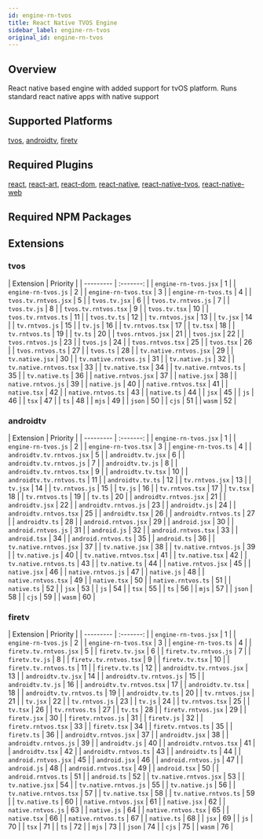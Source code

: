 ```yaml
---
id: engine-rn-tvos
title: React Native TVOS Engine
sidebar_label: engine-rn-tvos
original_id: engine-rn-tvos
---
```


<!-- <img className="header-image" src="https://renative.org/img/ic_engine.png" width="50" height="50" /> -->

<!--AUTO_GENERATED_START-->


## Overview

React native based engine with added support for tvOS platform. Runs standard react native apps with native support

## Supported Platforms

[tvos](platforms/tvos.md), [androidtv](platforms/androidtv.md), [firetv](platforms/firetv.md)

## Required Plugins

[react](../plugins/overview#react), [react-art](../plugins/overview#react-art), [react-dom](../plugins/overview#react-dom), [react-native](../plugins/overview#react-native), [react-native-tvos](../plugins/overview#react-native-tvos), [react-native-web](../plugins/overview#react-native-web)

## Required NPM Packages









## Extensions

### tvos

| Extension | Priority  |
      | --------- | :-------: |
| `engine-rn-tvos.jsx` | 1 |
| `engine-rn-tvos.js` | 2 |
| `engine-rn-tvos.tsx` | 3 |
| `engine-rn-tvos.ts` | 4 |
| `tvos.tv.rntvos.jsx` | 5 |
| `tvos.tv.jsx` | 6 |
| `tvos.tv.rntvos.js` | 7 |
| `tvos.tv.js` | 8 |
| `tvos.tv.rntvos.tsx` | 9 |
| `tvos.tv.tsx` | 10 |
| `tvos.tv.rntvos.ts` | 11 |
| `tvos.tv.ts` | 12 |
| `tv.rntvos.jsx` | 13 |
| `tv.jsx` | 14 |
| `tv.rntvos.js` | 15 |
| `tv.js` | 16 |
| `tv.rntvos.tsx` | 17 |
| `tv.tsx` | 18 |
| `tv.rntvos.ts` | 19 |
| `tv.ts` | 20 |
| `tvos.rntvos.jsx` | 21 |
| `tvos.jsx` | 22 |
| `tvos.rntvos.js` | 23 |
| `tvos.js` | 24 |
| `tvos.rntvos.tsx` | 25 |
| `tvos.tsx` | 26 |
| `tvos.rntvos.ts` | 27 |
| `tvos.ts` | 28 |
| `tv.native.rntvos.jsx` | 29 |
| `tv.native.jsx` | 30 |
| `tv.native.rntvos.js` | 31 |
| `tv.native.js` | 32 |
| `tv.native.rntvos.tsx` | 33 |
| `tv.native.tsx` | 34 |
| `tv.native.rntvos.ts` | 35 |
| `tv.native.ts` | 36 |
| `native.rntvos.jsx` | 37 |
| `native.jsx` | 38 |
| `native.rntvos.js` | 39 |
| `native.js` | 40 |
| `native.rntvos.tsx` | 41 |
| `native.tsx` | 42 |
| `native.rntvos.ts` | 43 |
| `native.ts` | 44 |
| `jsx` | 45 |
| `js` | 46 |
| `tsx` | 47 |
| `ts` | 48 |
| `mjs` | 49 |
| `json` | 50 |
| `cjs` | 51 |
| `wasm` | 52 |
### androidtv

| Extension | Priority  |
      | --------- | :-------: |
| `engine-rn-tvos.jsx` | 1 |
| `engine-rn-tvos.js` | 2 |
| `engine-rn-tvos.tsx` | 3 |
| `engine-rn-tvos.ts` | 4 |
| `androidtv.tv.rntvos.jsx` | 5 |
| `androidtv.tv.jsx` | 6 |
| `androidtv.tv.rntvos.js` | 7 |
| `androidtv.tv.js` | 8 |
| `androidtv.tv.rntvos.tsx` | 9 |
| `androidtv.tv.tsx` | 10 |
| `androidtv.tv.rntvos.ts` | 11 |
| `androidtv.tv.ts` | 12 |
| `tv.rntvos.jsx` | 13 |
| `tv.jsx` | 14 |
| `tv.rntvos.js` | 15 |
| `tv.js` | 16 |
| `tv.rntvos.tsx` | 17 |
| `tv.tsx` | 18 |
| `tv.rntvos.ts` | 19 |
| `tv.ts` | 20 |
| `androidtv.rntvos.jsx` | 21 |
| `androidtv.jsx` | 22 |
| `androidtv.rntvos.js` | 23 |
| `androidtv.js` | 24 |
| `androidtv.rntvos.tsx` | 25 |
| `androidtv.tsx` | 26 |
| `androidtv.rntvos.ts` | 27 |
| `androidtv.ts` | 28 |
| `android.rntvos.jsx` | 29 |
| `android.jsx` | 30 |
| `android.rntvos.js` | 31 |
| `android.js` | 32 |
| `android.rntvos.tsx` | 33 |
| `android.tsx` | 34 |
| `android.rntvos.ts` | 35 |
| `android.ts` | 36 |
| `tv.native.rntvos.jsx` | 37 |
| `tv.native.jsx` | 38 |
| `tv.native.rntvos.js` | 39 |
| `tv.native.js` | 40 |
| `tv.native.rntvos.tsx` | 41 |
| `tv.native.tsx` | 42 |
| `tv.native.rntvos.ts` | 43 |
| `tv.native.ts` | 44 |
| `native.rntvos.jsx` | 45 |
| `native.jsx` | 46 |
| `native.rntvos.js` | 47 |
| `native.js` | 48 |
| `native.rntvos.tsx` | 49 |
| `native.tsx` | 50 |
| `native.rntvos.ts` | 51 |
| `native.ts` | 52 |
| `jsx` | 53 |
| `js` | 54 |
| `tsx` | 55 |
| `ts` | 56 |
| `mjs` | 57 |
| `json` | 58 |
| `cjs` | 59 |
| `wasm` | 60 |
### firetv

| Extension | Priority  |
      | --------- | :-------: |
| `engine-rn-tvos.jsx` | 1 |
| `engine-rn-tvos.js` | 2 |
| `engine-rn-tvos.tsx` | 3 |
| `engine-rn-tvos.ts` | 4 |
| `firetv.tv.rntvos.jsx` | 5 |
| `firetv.tv.jsx` | 6 |
| `firetv.tv.rntvos.js` | 7 |
| `firetv.tv.js` | 8 |
| `firetv.tv.rntvos.tsx` | 9 |
| `firetv.tv.tsx` | 10 |
| `firetv.tv.rntvos.ts` | 11 |
| `firetv.tv.ts` | 12 |
| `androidtv.tv.rntvos.jsx` | 13 |
| `androidtv.tv.jsx` | 14 |
| `androidtv.tv.rntvos.js` | 15 |
| `androidtv.tv.js` | 16 |
| `androidtv.tv.rntvos.tsx` | 17 |
| `androidtv.tv.tsx` | 18 |
| `androidtv.tv.rntvos.ts` | 19 |
| `androidtv.tv.ts` | 20 |
| `tv.rntvos.jsx` | 21 |
| `tv.jsx` | 22 |
| `tv.rntvos.js` | 23 |
| `tv.js` | 24 |
| `tv.rntvos.tsx` | 25 |
| `tv.tsx` | 26 |
| `tv.rntvos.ts` | 27 |
| `tv.ts` | 28 |
| `firetv.rntvos.jsx` | 29 |
| `firetv.jsx` | 30 |
| `firetv.rntvos.js` | 31 |
| `firetv.js` | 32 |
| `firetv.rntvos.tsx` | 33 |
| `firetv.tsx` | 34 |
| `firetv.rntvos.ts` | 35 |
| `firetv.ts` | 36 |
| `androidtv.rntvos.jsx` | 37 |
| `androidtv.jsx` | 38 |
| `androidtv.rntvos.js` | 39 |
| `androidtv.js` | 40 |
| `androidtv.rntvos.tsx` | 41 |
| `androidtv.tsx` | 42 |
| `androidtv.rntvos.ts` | 43 |
| `androidtv.ts` | 44 |
| `android.rntvos.jsx` | 45 |
| `android.jsx` | 46 |
| `android.rntvos.js` | 47 |
| `android.js` | 48 |
| `android.rntvos.tsx` | 49 |
| `android.tsx` | 50 |
| `android.rntvos.ts` | 51 |
| `android.ts` | 52 |
| `tv.native.rntvos.jsx` | 53 |
| `tv.native.jsx` | 54 |
| `tv.native.rntvos.js` | 55 |
| `tv.native.js` | 56 |
| `tv.native.rntvos.tsx` | 57 |
| `tv.native.tsx` | 58 |
| `tv.native.rntvos.ts` | 59 |
| `tv.native.ts` | 60 |
| `native.rntvos.jsx` | 61 |
| `native.jsx` | 62 |
| `native.rntvos.js` | 63 |
| `native.js` | 64 |
| `native.rntvos.tsx` | 65 |
| `native.tsx` | 66 |
| `native.rntvos.ts` | 67 |
| `native.ts` | 68 |
| `jsx` | 69 |
| `js` | 70 |
| `tsx` | 71 |
| `ts` | 72 |
| `mjs` | 73 |
| `json` | 74 |
| `cjs` | 75 |
| `wasm` | 76 |



<!--AUTO_GENERATED_END-->
